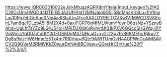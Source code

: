 https://www.IQRC03010002eJxlkMtugzAQRX8mYlteia[input_keygen%2fASC2iICcUm4WGDd4DTErB5JA2UfH1pt12MNJqjq9G5jj5BdMnsKriSLu+fIVfmxLas10Rg7ehGnAne0Nie4adlSbJUeJFceXAXLOY9ELTOVXwtVfMWCDSV8XrrnL7am8qJ1DLzbA5ll8M2X4d+0ax/FGR78xMfMLWumYfqynO6qsNz+YSznyBAhd+UgLfr7sYZc9LG/U54xHMRjZUXIbKvRyhvtUt31kPXV6GGccSHGWqHXYVpWmicYqD0Zdta0tY0DEOS8DgM07QHcaO+xy2r2Xg7Rr868MEfprBjkw7YDg8u9sUHW8Hmn/z5Tx4m7RI0rhq+6Qtc9AWtTUmGvH4AGPWnCcAiM8AVCV2Q9GVeM2RMlVKkZ0wurDnNAt8BCVew+QGreHtC]=true%20f?%2%3/p/}

